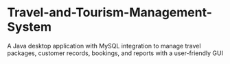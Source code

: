 # Travel-and-Tourism-Management-System
A Java desktop application with MySQL integration to manage travel packages, customer records, bookings, and reports with a user-friendly GUI
